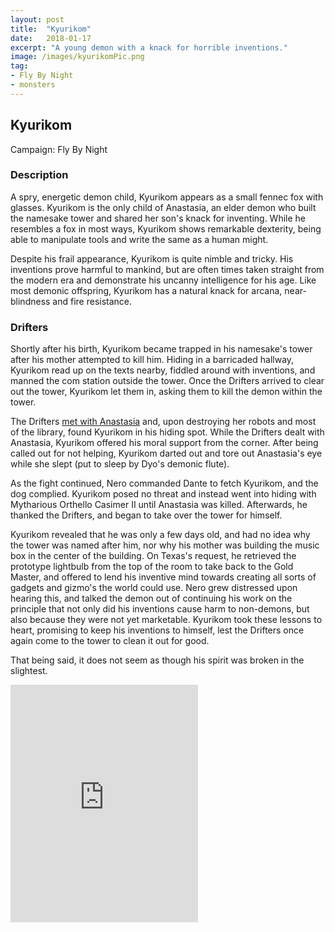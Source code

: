 ```yaml
---
layout: post
title:  "Kyurikom"
date:   2018-01-17
excerpt: "A young demon with a knack for horrible inventions."
image: /images/kyurikomPic.png
tag:
- Fly By Night
- monsters 
---
```


## Kyurikom
Campaign: Fly By Night

### Description

A spry, energetic demon child, Kyurikom appears as a small fennec fox with glasses. Kyurikom is the only child of Anastasia, an elder demon who built the namesake tower and shared her son's knack for inventing. While he resembles a fox in most ways, Kyurikom shows remarkable dexterity, being able to manipulate tools and write the same as a human might. 

Despite his frail appearance, Kyurikom is quite nimble and tricky. His inventions prove harmful to mankind, but are often times taken straight from the modern era and demonstrate his uncanny intelligence for his age. Like most demonic offspring, Kyurikom has a natural knack for arcana, near-blindness and fire resistance.

### Drifters

Shortly after his birth, Kyurikom became trapped in his namesake's tower after his mother attempted to kill him. Hiding in a barricaded hallway, Kyurikom read up on the texts nearby, fiddled around with inventions, and manned the com station outside the tower. Once the Drifters arrived to clear out the tower, Kyurikom let them in, asking them to kill the demon within the tower.

The Drifters <a href="https://drifter-handbook.github.io/hostess" > met with Anastasia</a> and, upon destroying her robots and most of the library, found Kyurikom in his hiding spot. While the Drifters dealt with Anastasia, Kyurikom offered his moral support from the corner. After being called out for not helping, Kyurikom darted out and tore out Anastasia's eye while she slept (put to sleep by Dyo's demonic flute).

As the fight continued, Nero commanded Dante to fetch Kyurikom, and the dog complied. Kyurikom posed no threat and instead went into hiding with Mytharious Orthello Casimer II until Anastasia was killed. Afterwards, he thanked the Drifters, and began to take over the tower for himself.

Kyurikom revealed that he was only a few days old, and had no idea why the tower was named after him, nor why his mother was building the music box in the center of the building. On Texas's request, he retrieved the prototype lightbulb from the top of the room to take back to the Gold Master, and offered to lend his inventive mind towards creating all sorts of gadgets and gizmo's the world could use. Nero grew distressed upon hearing this, and talked the demon out of continuing his work on the principle that not only did his inventions cause harm to non-demons, but also because they were not yet marketable. Kyurikom took these lessons to heart, promising to keep his inventions to himself, lest the Drifters once again come to the tower to clean it out for good.

That being said, it does not seem as though his spirit was broken in the slightest. 

<iframe src="https://open.spotify.com/embed/playlist/4W4u3IWF13lXi5veBxXivy" width="300" height="380" frameborder="0" allowtransparency="true" allow="encrypted-media"></iframe>
